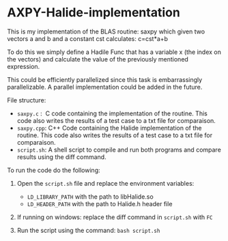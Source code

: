 # AXPY-Halide-implementation
This is my implementation of the BLAS routine: saxpy which given two vectors a and b and a constant cst calculates: c=cst*a+b

To do this we simply define a Hadile Func that has a variable x (the index on the vectors) and calculate the value of the previously mentioned expression.

This could be efficiently parallelized since this task is embarrassingly parallelizable. A parallel implementation could be added in the future.

File structure:
* `saxpy.c` :  C code containing the implementation of the routine. This code also writes the results of a test case to a txt file for comparaison.
* `saxpy.cpp`: C++ Code containing the Halide implementation of the routine. This code also writes the results of a test case to a txt file for comparaison.
* `script.sh`: A shell script to compile and run both programs and compare results using the diff command. 



To run the code do the following:
1. Open the `script.sh` file and replace the environment variables:

      * `LD_LIBRARY_PATH` with the path to libHalide.so
      * `LD_HEADER_PATH` with the path to Halide.h header file
2. If running on windows: replace the diff command in `script.sh` with `FC`
2. Run the script using the command: `bash script.sh`
